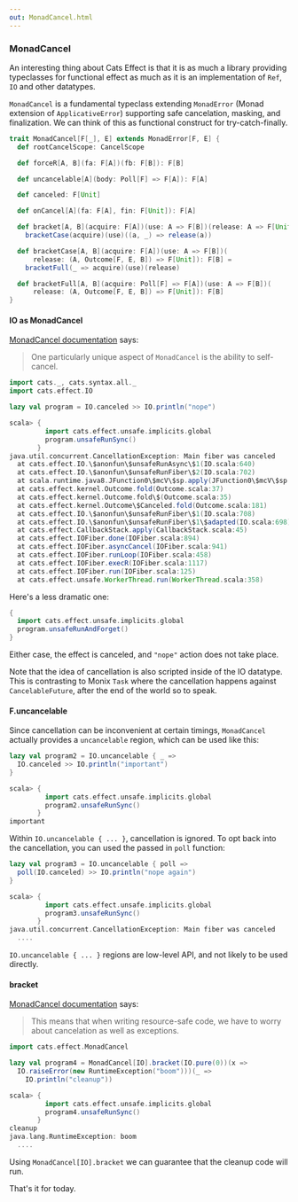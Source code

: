 ```yaml
---
out: MonadCancel.html
---
```


  [MonadCancelDoc]: https://typelevel.org/cats-effect/docs/typeclasses/monadcancel

### MonadCancel

An interesting thing about Cats Effect is that it is as much a library providing typeclasses for functional effect as much as it is an implementation of `Ref`, `IO` and other datatypes.

`MonadCancel` is a fundamental typeclass extending `MonadError` (Monad extension of `ApplicativeError`) supporting safe cancelation, masking, and finalization. We can think of this as functional construct for try-catch-finally.

```scala
trait MonadCancel[F[_], E] extends MonadError[F, E] {
  def rootCancelScope: CancelScope

  def forceR[A, B](fa: F[A])(fb: F[B]): F[B]

  def uncancelable[A](body: Poll[F] => F[A]): F[A]

  def canceled: F[Unit]

  def onCancel[A](fa: F[A], fin: F[Unit]): F[A]

  def bracket[A, B](acquire: F[A])(use: A => F[B])(release: A => F[Unit]): F[B] =
    bracketCase(acquire)(use)((a, _) => release(a))

  def bracketCase[A, B](acquire: F[A])(use: A => F[B])(
      release: (A, Outcome[F, E, B]) => F[Unit]): F[B] =
    bracketFull(_ => acquire)(use)(release)

  def bracketFull[A, B](acquire: Poll[F] => F[A])(use: A => F[B])(
      release: (A, Outcome[F, E, B]) => F[Unit]): F[B]
}
```

#### IO as MonadCancel

[MonadCancel documentation][MonadCancelDoc] says:

> One particularly unique aspect of `MonadCancel` is the ability to self-cancel.

```scala mdoc
import cats._, cats.syntax.all._
import cats.effect.IO

lazy val program = IO.canceled >> IO.println("nope")
```

```scala
scala> {
         import cats.effect.unsafe.implicits.global
         program.unsafeRunSync()
       }
java.util.concurrent.CancellationException: Main fiber was canceled
  at cats.effect.IO.\$anonfun\$unsafeRunAsync\$1(IO.scala:640)
  at cats.effect.IO.\$anonfun\$unsafeRunFiber\$2(IO.scala:702)
  at scala.runtime.java8.JFunction0\$mcV\$sp.apply(JFunction0\$mcV\$sp.scala:18)
  at cats.effect.kernel.Outcome.fold(Outcome.scala:37)
  at cats.effect.kernel.Outcome.fold\$(Outcome.scala:35)
  at cats.effect.kernel.Outcome\$Canceled.fold(Outcome.scala:181)
  at cats.effect.IO.\$anonfun\$unsafeRunFiber\$1(IO.scala:708)
  at cats.effect.IO.\$anonfun\$unsafeRunFiber\$1\$adapted(IO.scala:698)
  at cats.effect.CallbackStack.apply(CallbackStack.scala:45)
  at cats.effect.IOFiber.done(IOFiber.scala:894)
  at cats.effect.IOFiber.asyncCancel(IOFiber.scala:941)
  at cats.effect.IOFiber.runLoop(IOFiber.scala:458)
  at cats.effect.IOFiber.execR(IOFiber.scala:1117)
  at cats.effect.IOFiber.run(IOFiber.scala:125)
  at cats.effect.unsafe.WorkerThread.run(WorkerThread.scala:358)
```

Here's a less dramatic one:

```scala mdoc
{
  import cats.effect.unsafe.implicits.global
  program.unsafeRunAndForget()
}
```

Either case, the effect is canceled, and `"nope"` action does not take place.

Note that the idea of cancellation is also scripted inside of the IO datatype. This is contrasting to Monix `Task` where the cancellation happens against `CancelableFuture`, after the end of the world so to speak.

#### F.uncancelable

Since cancellation can be inconvenient at certain timings, `MonadCancel` actually provides a `uncancelable` region, which can be used like this:

```scala mdoc
lazy val program2 = IO.uncancelable { _ =>
  IO.canceled >> IO.println("important")
}
```

```scala
scala> {
         import cats.effect.unsafe.implicits.global
         program2.unsafeRunSync()
       }
important
```

Within `IO.uncancelable { ... }`, cancellation is ignored. To opt back into the cancellation, you can used the passed in `poll` function:

```scala mdoc
lazy val program3 = IO.uncancelable { poll =>
  poll(IO.canceled) >> IO.println("nope again")
}
```

```scala
scala> {
         import cats.effect.unsafe.implicits.global
         program3.unsafeRunSync()
       }
java.util.concurrent.CancellationException: Main fiber was canceled
  ....
```

`IO.uncancelable { ... }` regions are low-level API, and not likely to be used directly.

#### bracket

[MonadCancel documentation][MonadCancelDoc] says:

> This means that when writing resource-safe code, we have to worry about cancelation as well as exceptions.

```scala mdoc
import cats.effect.MonadCancel

lazy val program4 = MonadCancel[IO].bracket(IO.pure(0))(x =>
  IO.raiseError(new RuntimeException("boom")))(_ =>
    IO.println("cleanup"))
```

```scala
scala> {
         import cats.effect.unsafe.implicits.global
         program4.unsafeRunSync()
       }
cleanup
java.lang.RuntimeException: boom
  ....
```

Using `MonadCancel[IO].bracket` we can guarantee that the cleanup code will run.

That's it for today.
